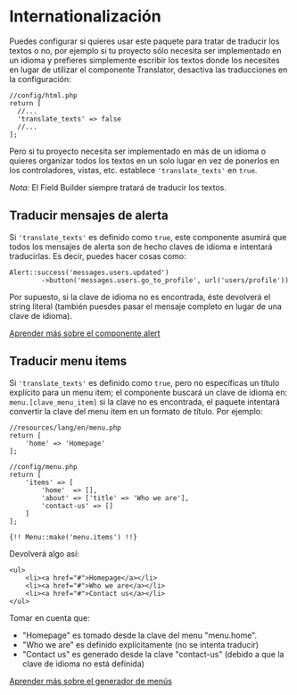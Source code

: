 # Internationalización

Puedes configurar si quieres usar este paquete para tratar de traducir los textos o no, por ejemplo si tu proyecto sólo necesita ser implementado en un idioma y prefieres simplemente escribir los textos donde los necesites en lugar de utilizar el componente Translator, desactiva las traducciones en la configuración:

```
//config/html.php
return [
  //...
  'translate_texts' => false
  //...
];
```

Pero si tu proyecto necesita ser implementado en más de un idioma o quieres organizar todos los textos en un solo lugar en vez de ponerlos en los controladores, vistas, etc. establece `'translate_texts'` en `true`.

*Nota:* El Field Builder siempre tratará de traducir los textos.

## Traducir mensajes de alerta

Si `'translate_texts'` es definido como `true`, este componente asumirá que todos los mensajes de alerta son de hecho claves de idioma e intentará traducirlas. Es decir, puedes hacer cosas como:

```
Alert::success('messages.users.updated')
		->button('messages.users.go_to_profile', url('users/profile'))
```

Por supuesto, si la clave de idioma no es encontrada, éste devolverá el string literal (también puesdes pasar el mensaje completo en lugar de una clave de idioma).

[Aprender más sobre el componente alert](alert-messages.md)

## Traducir menu items

Si `'translate_texts'` es definido como `true`, pero no específicas un título explícito para un menu item; el componente buscará un clave de idioma en: `menu.[clave_menu_item]` si la clave no es encontrada, el paquete intentará convertir la clave del menu item en un formato de título. Por ejemplo:

```
//resources/lang/en/menu.php
return [
    'home' => 'Homepage'
];
```

```
//config/menu.php
return [
    'items' => [
        'home'  => [],
        'about' => ['title' => 'Who we are'],
        'contact-us' => []
    ]
];
```

`{!! Menu::make('menu.items') !!}`

Devolverá algo así:

```
<ul>
    <li><a href="#">Homepage</a></li>
    <li><a href="#">Who we are</a></li>
    <li><a href="#">Contact us</a></li>
</ul>
```

Tomar en cuenta que:
 
* "Homepage" es tomado desde la clave del menu "menu.home".
* "Who we are" es definido explícitamente (no se intenta traducir)
* "Contact us" es generado desde la clave "contact-us" (debido a que la clave de idioma no está definida)

[Aprender más sobre el generador de menús](menu-generator.md)